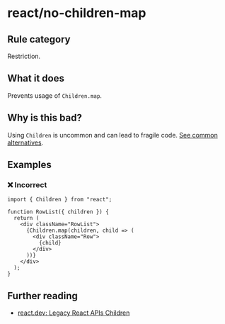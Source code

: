 # react/no-children-map

## Rule category

Restriction.

## What it does

Prevents usage of `Children.map`.

## Why is this bad?

Using `Children` is uncommon and can lead to fragile code. [See common alternatives](https://react.dev/reference/react/Children#alternatives).

## Examples

### ❌ Incorrect

```tsx
import { Children } from "react";

function RowList({ children }) {
  return (
    <div className="RowList">
      {Children.map(children, child => (
        <div className="Row">
          {child}
        </div>
      ))}
    </div>
  );
}
```

## Further reading

- [react.dev: Legacy React APIs Children](https://react.dev/reference/react/Children)
